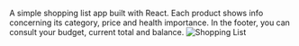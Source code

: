 A simple shopping list app built with React. Each product shows info concerning its category, price and health importance. 
In the footer, you can consult your budget, current total and balance. 
![Shopping List](https://user-images.githubusercontent.com/93822452/222289863-21ed6fbe-adf6-40eb-b681-8f14924a1690.jpg)
